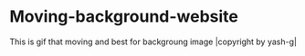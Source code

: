 # Moving-background-website
This is gif that moving and best for backgroung image 
|copyright by yash-g|
